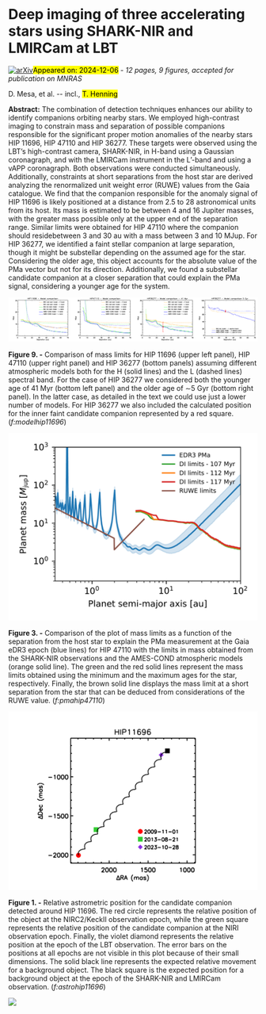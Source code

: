 <div class="macros" style="visibility:hidden;">
$\newcommand{\ensuremath}{}$
$\newcommand{\xspace}{}$
$\newcommand{\object}[1]{\texttt{#1}}$
$\newcommand{\farcs}{{.}''}$
$\newcommand{\farcm}{{.}'}$
$\newcommand{\arcsec}{''}$
$\newcommand{\arcmin}{'}$
$\newcommand{\ion}[2]{#1#2}$
$\newcommand{\textsc}[1]{\textrm{#1}}$
$\newcommand{\hl}[1]{\textrm{#1}}$
$\newcommand{\footnote}[1]{}$
$\newcommand{\MJup}{M_{\mathrm{Jup}}\xspace}$
$\newcommand{\RJup}{R_{\mathrm{Jup}}}$
$\newcommand{\RSun}{R_{\odot} }$
$\newcommand{\MSun}{M_{\odot} }$
$\newcommand{\LSun}{L_{\odot} }$
$\newcommand{\teff}{T_{e\!f\!f} }$
$\newcommand{\MEarth}{M_{\oplus} }$
$\newcommand{\REarth}{R_{\oplus} }$
$\newcommand{\logg}{log~\emph{g} }$
$\newcommand{\mic}{\mum }$
$\newcommand{\as}{\hbox{^{\prime\prime}} }$
$\newcommand{\thebibliography}{\DeclareRobustCommand{\VAN}[3]{##3}\VANthebibliography}$</div>



<div id="title">

# Deep imaging of three accelerating stars using SHARK-NIR and LMIRCam at LBT

</div>
<div id="comments">

[![arXiv](https://img.shields.io/badge/arXiv-2412.04171-b31b1b.svg)](https://arxiv.org/abs/2412.04171)<mark>Appeared on: 2024-12-06</mark> -  _12 pages, 9 figures, accepted for publication on MNRAS_

</div>
<div id="authors">

D. Mesa, et al. -- incl., <mark>T. Henning</mark>

</div>
<div id="abstract">

**Abstract:** The combination of detection techniques enhances our ability to identify companions orbiting nearby stars. We employed high-contrast imaging to constrain mass and separation of possible companions responsible for the significant proper motion anomalies of the nearby stars HIP 11696, HIP 47110 and HIP 36277. These targets were observed using the LBT’s high-contrast camera, SHARK-NIR, in H-band using a Gaussian coronagraph, and with the LMIRCam instrument in the L’-band and using a vAPP coronagraph. Both observations were conducted simultaneously. Additionally, constraints at short separations from the host star are derived analyzing the renormalized unit weight error (RUWE) values from the Gaia catalogue. We find that the companion responsible for the anomaly signal of HIP 11696 is likely positioned at a distance from 2.5 to 28 astronomical units from its host. Its mass is estimated to be between 4 and 16 Jupiter masses, with the greater mass possible only at the upper end of the separation range. Similar limits were obtained for HIP 47110 where the companion should residebetween 3 and  30 au with a mass between 3 and 10 MJup. For HIP 36277, we identified a faint stellar companion at large separation, though it might be substellar depending on the assumed age for the star. Considering the older age, this object accounts for the absolute value of the PMa vector but not for its direction. Additionally, we found a substellar candidate companion at a closer separation that could explain the PMa signal, considering a younger age for the system.

</div>

<div id="div_fig1">

<img src="tmp_2412.04171/./HIP11696_comparemodels_HL.png" alt="Fig9.1" width="25%"/><img src="tmp_2412.04171/./HIP47110_comparemodels_HL.png" alt="Fig9.2" width="25%"/><img src="tmp_2412.04171/./HIP36277_comparemodels_HL_41Myr.png" alt="Fig9.3" width="25%"/><img src="tmp_2412.04171/./HIP36277_comparemodels_HL_5Gyr.png" alt="Fig9.4" width="25%"/>

**Figure 9. -** Comparison of mass limits for HIP 11696 (upper left panel), HIP 47110 (upper right panel) and HIP 36277 (bottom panels) assuming different atmospheric models both for the H (solid lines) and the L (dashed lines) spectral band. For the case of HIP 36277 we considered both the younger age of 41 Myr (bottom left panel) and the older age of $\sim$5 Gyr (bottom right panel). In the latter case, as detailed in the text we could use just a lower number of models. For HIP 36277 we also included the calculated position for the inner faint candidate companion represented by a red square. (*f:modelhip11696*)

</div>
<div id="div_fig2">

<img src="tmp_2412.04171/./HIP47110_PMaplot_112Myr.png" alt="Fig3" width="100%"/>

**Figure 3. -** Comparison of the plot of mass limits as a function of the separation from the host star to explain the PMa measurement at the Gaia eDR3 epoch (blue lines) for HIP 47110 with the limits in mass obtained from the SHARK-NIR observations and the AMES-COND atmospheric models (orange solid line). The green and the red solid lines represent the mass limits obtained using the minimum and the maximum ages for the star, respectively. Finally, the brown solid line displays the mass limit at a short separation from the star that can be deduced from considerations of the RUWE value. (*f:pmahip47110*)

</div>
<div id="div_fig3">

<img src="tmp_2412.04171/./plot_astro_HIP11696_test2.png" alt="Fig1" width="100%"/>

**Figure 1. -** Relative astrometric position for the candidate companion detected around HIP 11696. The red circle represents the relative position of the object at the NIRC2/KeckII observation epoch, while the green square represents the relative position of the candidate companion at the NIRI observation epoch. Finally, the violet diamond represents the relative position at the epoch of the LBT observation. The error bars on the positions at all epochs are not visible in this plot because of their small dimensions. The solid black line represents the expected relative movement for a background object. The black square is the expected position for a background object at the epoch of the SHARK-NIR and LMIRCam observation. (*f:astrohip11696*)

</div><div id="qrcode"><img src=https://api.qrserver.com/v1/create-qr-code/?size=100x100&data="https://arxiv.org/abs/2412.04171"></div>